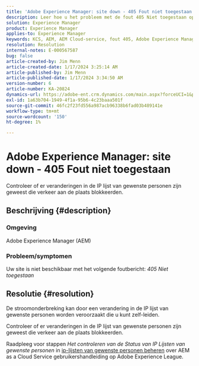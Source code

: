 ```yaml
---
title: 'Adobe Experience Manager: site down - 405 Fout niet toegestaan'
description: Leer hoe u het probleem met de fout 405 Niet toegestaan op uw site kunt oplossen.
solution: Experience Manager
product: Experience Manager
applies-to: Experience Manager
keywords: KCS, AEM, AEM Cloud-service, fout 405, Adobe Experience Manager. site down, probleemoplossing
resolution: Resolution
internal-notes: E-000567587
bug: false
article-created-by: Jim Menn
article-created-date: 1/17/2024 3:25:14 AM
article-published-by: Jim Menn
article-published-date: 1/17/2024 3:34:50 AM
version-number: 6
article-number: KA-20824
dynamics-url: https://adobe-ent.crm.dynamics.com/main.aspx?forceUCI=1&pagetype=entityrecord&etn=knowledgearticle&id=07867202-e8b4-ee11-a569-6045bd006268
exl-id: 1a63b704-1949-4f1a-95b6-4c23baaa501f
source-git-commit: 46fc2f23fd556a987acb96338b6fad03b489141e
workflow-type: tm+mt
source-wordcount: '150'
ht-degree: 1%

---
```


# Adobe Experience Manager: site down - 405 Fout niet toegestaan


Controleer of er veranderingen in de IP lijst van gewenste personen zijn geweest die verkeer aan de plaats blokkeerden.

## Beschrijving {#description}


### Omgeving

Adobe Experience Manager (AEM)



### Probleem/symptomen

Uw site is niet beschikbaar met het volgende foutbericht: *405 Niet toegestaan*


## Resolutie {#resolution}


De stroomonderbreking kan door een verandering in de IP lijst van gewenste personen worden veroorzaakt die u kunt zelf-leiden.

Controleer of er veranderingen in de IP lijst van gewenste personen zijn geweest die verkeer aan de plaats blokkeerden.

Raadpleeg voor stappen *Het controleren van de Status van IP Lijsten van gewenste personen* in [ip-lijsten van gewenste personen beheren](https://experienceleague.adobe.com/docs/experience-manager-cloud-service/content/implementing/using-cloud-manager/ip-allow-lists/managing-ip-allow-lists.html?lang=en) over AEM as a Cloud Service gebruikershandleiding op Adobe Experience League.
